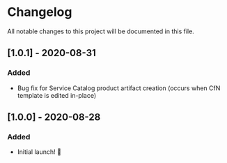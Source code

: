 # Changelog
All notable changes to this project will be documented in this file.
## [1.0.1] - 2020-08-31
### Added
- Bug fix for Service Catalog product artifact creation (occurs when CfN template is edited in-place)
## [1.0.0] - 2020-08-28
### Added
- Initial launch! :rocket: